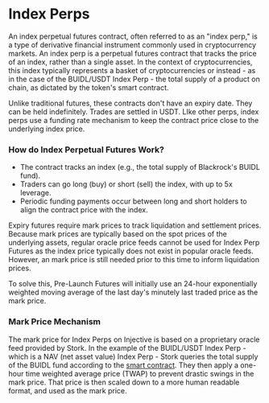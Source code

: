 # Index Perps

An index perpetual futures contract, often referred to as an "index perp," is a type of derivative financial instrument commonly used in cryptocurrency markets. An index perp is a perpetual futures contract that tracks the price of an index, rather than a single asset. In the context of cryptocurrencies, this index typically represents a basket of cryptocurrencies or instead - as in the case of the BUIDL/USDT Index Perp - the total supply of a product on chain, as dictated by the token's smart contract.

Unlike traditional futures, these contracts don't have an expiry date. They can be held indefinitely. Trades are settled in USDT. LIke other perps, index perps use a funding rate mechanism to keep the contract price close to the underlying index price.

### How do Index Perpetual Futures Work?

* The contract tracks an index (e.g., the total supply of Blackrock's BUIDL fund).
* Traders can go long (buy) or short (sell) the index, with up to 5x leverage.
* Periodic funding payments occur between long and short holders to align the contract price with the index.

Expiry futures require mark prices to track liquidation and settlement prices. Because mark prices are typically based on the spot prices of the underlying assets, regular oracle price feeds cannot be used for Index Perp Futures as the index price typically does not exist in popular oracle feeds. However, an mark price is still needed prior to this time to inform liquidation prices.

To solve this, Pre-Launch Futures will initially use an 24-hour exponentially weighted moving average of the last day's minutely last traded price as the mark price.

### Mark Price Mechanism

The mark price for Index Perps on Injective is based on a proprietary oracle feed provided by Stork. In the example of the BUIDL/USDT Index Perp - which is a NAV (net asset value) Index Perp - Stork queries the total supply of the BUIDL fund according to the [smart contract](https://etherscan.io/token/0x7712c34205737192402172409a8f7ccef8aa2aec). They then apply a one-hour time weighted average price (TWAP) to prevent drastic swings in the mark price. That price is then scaled down to a more human readable format, and used as the mark price.
